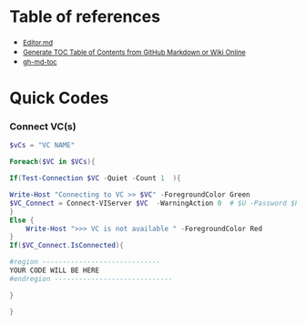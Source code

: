 

# Table of references

  * <small><a href='https://pandao.github.io/editor.md/en.html#Heading%201%20link%20%20%20Heading%20link'>Editor.md</a></small>
  * <small><a href='https://ecotrust-canada.github.io/markdown-toc/'>Generate TOC Table of Contents from GitHub Markdown or Wiki Online</a></small>
  * <small><a href='https://github.com/ekalinin/github-markdown-toc/blob/master/README.md'>gh-md-toc</a></small>


# Quick Codes 

### Connect VC(s)

``` powershell
$vCs = "VC NAME"

Foreach($VC in $VCs){

If(Test-Connection $VC -Quiet -Count 1  ){

Write-Host "Connecting to VC >> $VC" -ForegroundColor Green
$VC_Connect = Connect-VIServer $VC  -WarningAction 0  # $U -Password $P -WarningAction 0
}
Else {
    Write-Host ">>> VC is not available " -ForegroundColor Red
}
If($VC_Connect.IsConnected){

#region -----------------------------
YOUR CODE WILL BE HERE
#endregion -----------------------------

}

}

```
